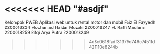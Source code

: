 <<<<<<< HEAD
"#asdjf" 
=======
Kelompok PWEB
Aplikasi web untuk rental motor dan mobil
Faiz El Fayyedh 2200018234
Mochamad Haidar Muzaki 2200018247
M. Raffi Maulana 2200018259
Rifqi Arya Putra 2200018249
>>>>>>> 4d8c0618fadf31379d746c7451fd421110e8244b

